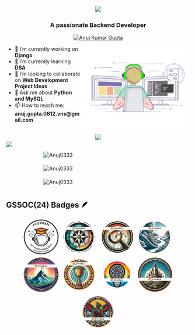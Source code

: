 <div align="center">
    <img src="https://github.com/Anuj0333/Anuj0333/blob/master/Linkedin%20Background.png">
</div>

<h3 align="center">A passionate Backend Developer</h3>

<p align="center">
    <a href="https://github.com/ryo-ma/github-profile-trophy">
        <img src="https://github-profile-trophy.vercel.app/?username=Anuj0333" alt="Anuj Kumar Gupta" />
    </a>
</p>

<img align="right" alt="Coding" width="300" src="https://raw.githubusercontent.com/devSouvik/devSouvik/master/gif3.gif">

<ul>
    <li>🔭 I’m currently working on <b>Django</b></li>
    <li>🌱 I’m currently learning <b>DSA</b></li>
    <li>👯 I’m looking to collaborate on <b>Web Development Project Ideas</b></li>
    <li>💬 Ask me about <b>Python and MySQL</b></li>
    <li>📫 How to reach me: <b>anuj.gupta.0812.vns@gmail.com</b></li>
</ul>

<!--- ⚡ Fun fact: **I think I am Handsome (True)**-->

<br>

<div align="center">
    <img src="https://api.visitorbadge.io/api/VisitorHit?user=Anuj0333&repo=Anuj0333&countColor=%237B1E7A" />
</div>

<img src="https://capsule-render.vercel.app/api?type=waving&color=gradient&height=100&section=footer"/>

<div style="display: flex; justify-content: center; flex-wrap: wrap;">
    <div style="flex-basis: 300px; margin: 10px;">
        <img src="https://github-readme-stats.vercel.app/api/top-langs?username=Anuj0333&show_icons=true&locale=en&layout=compact" alt="Anuj0333" />
    </div>
    <div style="flex-basis: 300px; margin: 10px;">
        <img src="https://github-readme-stats.vercel.app/api?username=Anuj0333&show_icons=true&locale=en" alt="Anuj0333" />
    </div>
    <div style="flex-basis: 300px; margin: 10px;">
        <img src="https://github-readme-streak-stats.herokuapp.com/?user=Anuj0333&" alt="Anuj0333" />
    </div>
</div>

## GSSOC(24) Badges 🪶

<div align="center">
    <img src="https://raw.githubusercontent.com/girlscript/gssoc-website-new/main/public/badges/postman.png" width="100px" height="100px" />
    <img src="https://github.com/girlscript/gssoc-website-new/blob/main/public/badges/1.png" width="100px" height="100px" />
    <img src="https://github.com/girlscript/gssoc-website-new/blob/main/public/badges/2.png" width="100px" height="100px" />
    <img src="https://github.com/girlscript/gssoc-website-new/blob/main/public/badges/3.png" width="100px" height="100px" />
    <img src="https://github.com/girlscript/gssoc-website-new/blob/main/public/badges/4.png" width="100px" height="100px" />
    <img src="https://github.com/girlscript/gssoc-website-new/blob/main/public/badges/5.png" width="100px" height="100px" />
    <img src="https://github.com/girlscript/gssoc-website-new/blob/main/public/badges/6.png" width="100px" height="100px" />
    <img src="https://github.com/girlscript/gssoc-website-new/blob/main/public/badges/7.png" width="100px" height="100px" />
    <img src="https://github.com/girlscript/gssoc-website-new/blob/main/public/badges/8.png" width="100px" height="100px" />
</div>
